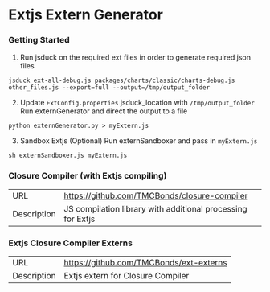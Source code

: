 # Extjs Extern Generator

### Getting Started

1. Run jsduck on the required ext files in order to generate required json files
```
jsduck ext-all-debug.js packages/charts/classic/charts-debug.js other_files.js --export=full --output=/tmp/output_folder
```
2. Update ```ExtConfig.properties``` jsduck_location with ```/tmp/output_folder```
Run externGenerator and direct the output to a file
```
python externGenerator.py > myExtern.js
```
3. Sandbox Extjs (Optional)
Run externSandboxer and pass in ```myExtern.js```
```
sh externSandboxer.js myExtern.js
```

### Closure Compiler (with Extjs compiling)

<table>
  <tr>
    <td>URL</td>
    <td><a href="https://github.com/TMCBonds/closure-compiler">https://github.com/TMCBonds/closure-compiler</a></td>
  </tr>
  <tr>
    <td>Description</td>
    <td>JS compilation library with additional processing for Extjs</td>
  </tr>
</table>

### Extjs Closure Compiler Externs

<table>
  <tr>
    <td>URL</td>
    <td><a href="https://github.com/TMCBonds/ext-externs">https://github.com/TMCBonds/ext-externs</a></td>
  </tr>
  <tr>
    <td>Description</td>
    <td>Extjs extern for Closure Compiler</td>
  </tr>
</table>
